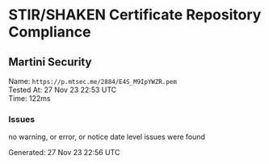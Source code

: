 # STIR/SHAKEN Certificate Repository Compliance

## Martini Security

Name: `https://p.mtsec.me/2884/E4S_M9IpYWZR.pem`\
Tested At: 27 Nov 23 22:53 UTC\
Time: 122ms

### Issues

no warning, or error, or notice date level issues were found

Generated: 27 Nov 23 22:56 UTC